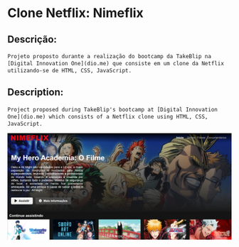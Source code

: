 # Clone Netflix: Nimeflix

## Descrição:
	Projeto proposto durante a realização do bootcamp da TakeBlip na [Digital Innovation One](dio.me) que consiste em um clone da Netflix utilizando-se de HTML, CSS, JavaScript.

## Description:
	Project proposed during TakeBlip's bootcamp at [Digital Innovation One](dio.me) which consists of a Netflix clone using HTML, CSS, JavaScript.
	
![Interface](img/NIMEFLIX.PNG)
